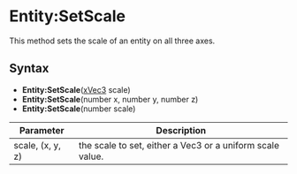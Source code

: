 # Entity:SetScale

This method sets the scale of an entity on all three axes.

## Syntax

- **Entity:SetScale**([xVec3](xVec3.md) scale)
- **Entity:SetScale**(number x, number y, number z)
- **Entity:SetScale**(number scale)

| Parameter | Description |
| ------ | ------ |
| scale, (x, y, z) | the scale to set, either a Vec3 or a uniform scale value. |
